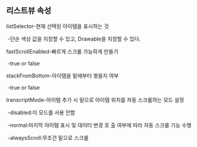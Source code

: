 ## 리스트뷰 속성

listSelector-현재 선택된 아이템을 표시하는 것

​		    -단순 색상 값을 지정할 수 있고, Drawable을 지정할 수 있다.

fastScrollEnabled-빠르게 스크롤 가능하게 만들기

​			       -true or false

stackFromBottom-아이템을 밑에부터 쌓을지 여부

​				-true or false

transcriptMode-아이템 추가 시 밑으로 아이템 위치를 자동 스크롤하는 모드 설정

​			    -disabled:이 모드를 사용 안함

​			    -normal:마지막 아이템 표시 및 데이터 변경 호 출 여부에 따라 자동 스크롤 기능 수행

​			    -alwaysScroll:무조건 밑으로 스크롤